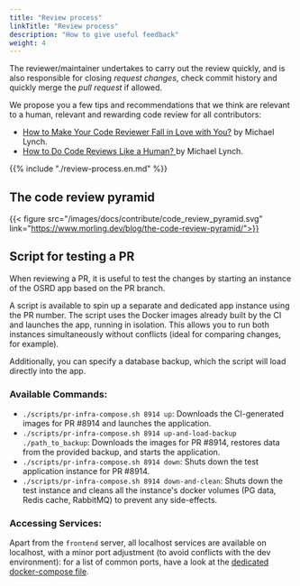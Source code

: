 ```yaml
---
title: "Review process"
linkTitle: "Review process"
description: "How to give useful feedback"
weight: 4
---
```


The reviewer/maintainer undertakes to carry out the review quickly, and is also responsible for closing _request changes_, check commit history and quickly merge the _pull request_ if allowed.

We propose you a few tips and recommendations that we think are relevant to a human, relevant and rewarding code review for all contributors:
- [How to Make Your Code Reviewer Fall in Love with You?](https://mtlynch.io/code-review-love/) by Michael Lynch.
- [How to Do Code Reviews Like a Human? ](https://mtlynch.io/human-code-reviews-1/) by Michael Lynch.

{{% include "./review-process.en.md" %}}

## The code review pyramid

{{< figure src="/images/docs/contribute/code_review_pyramid.svg" link="https://www.morling.dev/blog/the-code-review-pyramid/">}}

## Script for testing a PR

When reviewing a PR, it is useful to test the changes by starting an instance of the OSRD app based on the PR branch.

A script is available to spin up a separate and dedicated app instance using the PR number. The script uses the Docker images already built by the CI and launches the app, running in isolation. This allows you to run both instances simultaneously without conflicts (ideal for comparing changes, for example).

Additionally, you can specify a database backup, which the script will load directly into the app.

### Available Commands:

* `./scripts/pr-infra-compose.sh 8914 up`: Downloads the CI-generated images for PR #8914 and launches the application.
* `./scripts/pr-infra-compose.sh 8914 up-and-load-backup ./path_to_backup`: Downloads the images for PR #8914, restores data from the provided backup, and starts the application.
* `./scripts/pr-infra-compose.sh 8914 down`: Shuts down the test application instance for PR #8914.
* `./scripts/pr-infra-compose.sh 8914 down-and-clean`: Shuts down the test instance and cleans all the instance's docker volumes (PG data, Redis cache, RabbitMQ) to prevent any side-effects.

### Accessing Services:

Apart from the `frontend` server, all localhost services are available on localhost, with a minor port adjustment (to avoid conflicts with the dev environment): for a list of common ports, have a look at the [dedicated docker-compose file](https://github.com/OpenRailAssociation/osrd/blob/dev/docker/docker-compose.pr-test.yml).

